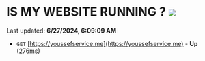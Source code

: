 # IS MY WEBSITE RUNNING ? [![](https://img.shields.io/static/v1?label=Sponsor&message=%E2%9D%A4&logo=GitHub&color=%23fe8e86)](https://github.com/sponsors/Youssef-Lehmam)

Last updated: **6/27/2024, 6:09:09 AM**

- `GET` [https://youssefservice.me](https://youssefservice.me) - **Up** (276ms)
